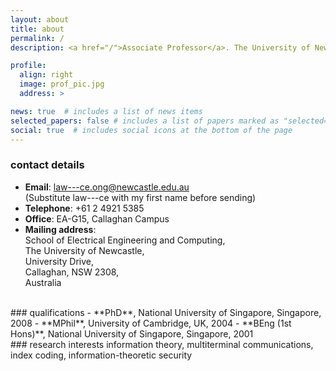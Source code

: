 ```yaml
---
layout: about
title: about
permalink: /
description: <a href="/">Associate Professor</a>. The University of Newcastle.

profile:
  align: right
  image: prof_pic.jpg
  address: >

news: true  # includes a list of news items
selected_papers: false # includes a list of papers marked as "selected={true}"
social: true  # includes social icons at the bottom of the page
---
```


### contact details
- **Email**:    law---ce.ong@newcastle.edu.au <br />
  (Substitute law---ce with my first name before sending)
- **Telephone**:    +61 2 4921 5385
- **Office**:    EA-G15, Callaghan Campus
- **Mailing address**:<br />School of Electrical Engineering and Computing,<br />The University of Newcastle, <br />University Drive,<br />Callaghan, NSW 2308,<br />Australia

<br>
### qualifications
- **PhD**, National University of Singapore, Singapore, 2008
- **MPhil**, University of Cambridge, UK, 2004
- **BEng (1st Hons)**, National University of Singapore, Singapore, 2001

<br>
### research interests
information theory, multiterminal communications, index coding, information-theoretic security
